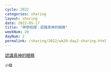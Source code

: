 ```yaml
---
cycle: 2022
categories: sharing
layout: sharing
date: 2022-05-17
title: "神學梳理：認識真神的眼睛"
weekNum: 20
dayNum: 2
permalink: /sharing/2022/wk20-day2-sharing.html
---
```


[認識真神的眼睛](https://eccseattle.github.io/media/sharing/2022/wk020/2022-05-17-bin.m4a)

`小錢`
